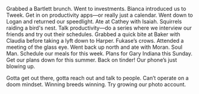 Grabbed a Bartlett brunch. Went to investments. Bianca introduced us to Tweek. Get in on productivity apps—or really just a calendar. Went down to Logan and returned our speedlight. Ate at Cathey with Isaiah. Squirrels raiding a bird's nest. Talk productivity—do a series where we interview our friends and try out their schedules. Grabbed a quick bite at Baker with Claudia before taking a lyft down to Harper. Fukase’s crows. Attended a meeting of the glass eye. Went back up north and ate with Moran. Soul Man. Schedule our meals for this week. Plans for Gary Indiana this Sunday. Get our plans down for this summer. Back on tinder\! Our phone’s just blowing up. 

Gotta get out there, gotta reach out and talk to people. Can’t operate on a doom mindset. Winning breeds winning. Try growing our photo account.